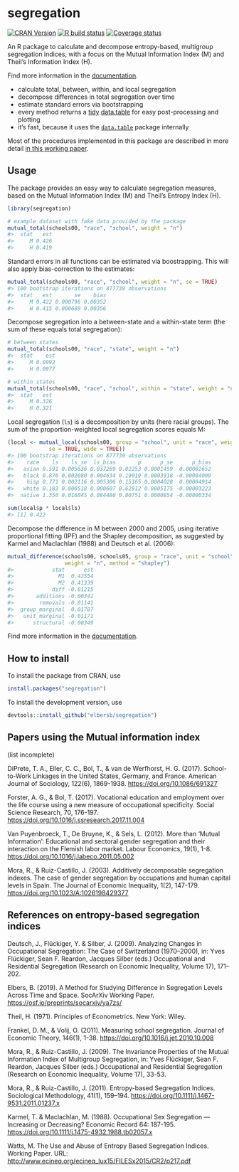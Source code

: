 
<!-- README.md is generated from README.Rmd. Please edit that file -->

# segregation

[![CRAN
Version](https://www.r-pkg.org/badges/version/segregation)](https://CRAN.R-project.org/package=segregation)
[![R build
status](https://github.com/elbersb/segregation/workflows/R-CMD-check/badge.svg)](https://github.com/elbersb/segregation/actions)
[![Coverage
status](https://codecov.io/gh/elbersb/segregation/branch/master/graph/badge.svg)](https://codecov.io/github/elbersb/segregation?branch=master)

An R package to calculate and decompose entropy-based, multigroup
segregation indices, with a focus on the Mutual Information Index (M)
and Theil’s Information Index (H).

Find more information in the
[documentation](https://elbersb.de/segregation).

-   calculate total, between, within, and local segregation
-   decompose differences in total segregation over time
-   estimate standard errors via bootstrapping
-   every method returns a
    [tidy](https://vita.had.co.nz/papers/tidy-data.html)
    [data.table](https://rdatatable.gitlab.io/data.table/) for easy
    post-processing and plotting
-   it’s fast, because it uses the
    [`data.table`](https://rdatatable.gitlab.io/data.table/) package
    internally

Most of the procedures implemented in this package are described in more
detail [in this working
paper](https://osf.io/preprints/socarxiv/ya7zs/).

## Usage

The package provides an easy way to calculate segregation measures,
based on the Mutual Information Index (M) and Theil’s Entropy Index (H).

``` r
library(segregation)

# example dataset with fake data provided by the package
mutual_total(schools00, "race", "school", weight = "n")
#>  stat   est
#>     M 0.426
#>     H 0.419
```

Standard errors in all functions can be estimated via boostrapping. This
will also apply bias-correction to the estimates:

``` r
mutual_total(schools00, "race", "school", weight = "n", se = TRUE)
#> 100 bootstrap iterations on 877739 observations
#>  stat   est       se    bias
#>     M 0.422 0.000796 0.00352
#>     H 0.415 0.000689 0.00356
```

Decompose segregation into a between-state and a within-state term (the
sum of these equals total segregation):

``` r
# between states
mutual_total(schools00, "race", "state", weight = "n")
#>  stat    est
#>     M 0.0992
#>     H 0.0977

# within states
mutual_total(schools00, "race", "school", within = "state", weight = "n")
#>  stat   est
#>     M 0.326
#>     H 0.321
```

Local segregation (`ls`) is a decomposition by units (here racial
groups). The sum of the proportion-weighted local segregation scores
equals M:

``` r
(local <- mutual_local(schools00, group = "school", unit = "race", weight = "n",
             se = TRUE, wide = TRUE))
#> 100 bootstrap iterations on 877739 observations
#>    race    ls    ls_se  ls_bias       p      p_se      p_bias
#>   asian 0.591 0.005636 0.037269 0.02253 0.0001459  0.00002652
#>   black 0.876 0.002080 0.004634 0.19019 0.0003918 -0.00004009
#>    hisp 0.771 0.002116 0.005306 0.15165 0.0004028  0.00004914
#>   white 0.183 0.000518 0.000607 0.62812 0.0005175 -0.00003223
#>  native 1.350 0.016045 0.084480 0.00751 0.0000854 -0.00000334

sum(local$p * local$ls)
#> [1] 0.422
```

Decompose the difference in M between 2000 and 2005, using iterative
proportional fitting (IPF) and the Shapley decomposition, as suggested
by Karmel and Maclachlan (1988) and Deutsch et al. (2006):

``` r
mutual_difference(schools00, schools05, group = "race", unit = "school",
                  weight = "n", method = "shapley")
#>            stat      est
#>              M1  0.42554
#>              M2  0.41339
#>            diff -0.01215
#>       additions -0.00341
#>        removals -0.01141
#>  group_marginal  0.01787
#>   unit_marginal -0.01171
#>      structural -0.00349
```

Find more information in the
[documentation](https://elbersb.de/segregation).

## How to install

To install the package from CRAN, use

``` r
install.packages("segregation")
```

To install the development version, use

``` r
devtools::install_github("elbersb/segregation")
```

## Papers using the Mutual information index

(list incomplete)

DiPrete, T. A., Eller, C. C., Bol, T., & van de Werfhorst, H. G. (2017).
School-to-Work Linkages in the United States, Germany, and France.
American Journal of Sociology, 122(6), 1869-1938.
<https://doi.org/10.1086/691327>

Forster, A. G., & Bol, T. (2017). Vocational education and employment
over the life course using a new measure of occupational specificity.
Social Science Research, 70, 176-197.
<https://doi.org/10.1016/j.ssresearch.2017.11.004>

Van Puyenbroeck, T., De Bruyne, K., & Sels, L. (2012). More than ‘Mutual
Information’: Educational and sectoral gender segregation and their
interaction on the Flemish labor market. Labour Economics, 19(1), 1-8.
<https://doi.org/10.1016/j.labeco.2011.05.002>

Mora, R., & Ruiz-Castillo, J. (2003). Additively decomposable
segregation indexes. The case of gender segregation by occupations and
human capital levels in Spain. The Journal of Economic Inequality, 1(2),
147-179. <https://doi.org/10.1023/A:1026198429377>

## References on entropy-based segregation indices

Deutsch, J., Flückiger, Y. & Silber, J. (2009). Analyzing Changes in
Occupational Segregation: The Case of Switzerland (1970–2000), in: Yves
Flückiger, Sean F. Reardon, Jacques Silber (eds.) Occupational and
Residential Segregation (Research on Economic Inequality, Volume 17),
171–202.

Elbers, B. (2019). A Method for Studying Difference in Segregation
Levels Across Time and Space. SocArXiv Working Paper.
<https://osf.io/preprints/socarxiv/ya7zs/>

Theil, H. (1971). Principles of Econometrics. New York: Wiley.

Frankel, D. M., & Volij, O. (2011). Measuring school segregation.
Journal of Economic Theory, 146(1), 1-38.
<https://doi.org/10.1016/j.jet.2010.10.008>

Mora, R., & Ruiz-Castillo, J. (2009). The Invariance Properties of the
Mutual Information Index of Multigroup Segregation, in: Yves Flückiger,
Sean F. Reardon, Jacques Silber (eds.) Occupational and Residential
Segregation (Research on Economic Inequality, Volume 17), 33-53.

Mora, R., & Ruiz-Castillo, J. (2011). Entropy-based Segregation Indices.
Sociological Methodology, 41(1), 159–194.
<https://doi.org/10.1111/j.1467-9531.2011.01237.x>

Karmel, T. & Maclachlan, M. (1988). Occupational Sex Segregation —
Increasing or Decreasing? Economic Record 64: 187-195.
<https://doi.org/10.1111/j.1475-4932.1988.tb02057.x>

Watts, M. The Use and Abuse of Entropy Based Segregation Indices.
Working Paper. URL:
<http://www.ecineq.org/ecineq_lux15/FILESx2015/CR2/p217.pdf>
